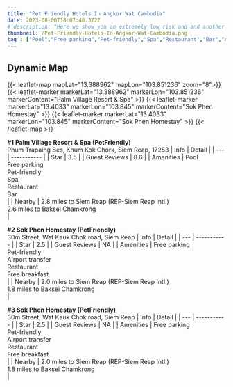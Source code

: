```yaml
---
title: "Pet Friendly Hotels In Angkor Wat Cambodia"
date: 2023-08-06T18:07:48.372Z
# description: "Here we show you an extremely low risk and and another medium risk approach to earn passive income "
thumbnail: /Pet-Friendly-Hotels-In-Angkor-Wat-Cambodia.png
tag : ["Pool","Free parking","Pet-friendly","Spa","Restaurant","Bar","Airport transfer","Free breakfast"]
---
```


## Dynamic Map
{{< leaflet-map  mapLat="13.388962" mapLon="103.851236" zoom="8">}}
    {{< leaflet-marker markerLat="13.388962" markerLon="103.851236" markerContent="Palm Village Resort & Spa" >}}
    {{< leaflet-marker markerLat="13.4033" markerLon="103.845" markerContent="Sok Phen Homestay" >}}
    {{< leaflet-marker markerLat="13.4033" markerLon="103.845" markerContent="Sok Phen Homestay" >}}
{{< /leaflet-map >}}


**#1 Palm Village Resort & Spa (PetFriendly)**<br>Phum Trapaing Ses, Khum Kok Chork, Siem Reap, 17253
| Info | Detail |
| --- | ----------- |
| Star | 3.5 |
| Guest Reviews | 8.6 |
| Amenities | Pool<br>Free parking<br>Pet-friendly<br>Spa<br>Restaurant<br>Bar<br> |
| Nearby | 2.8 miles to Siem Reap (REP-Siem Reap Intl.)<br>2.6 miles to Baksei Chamkrong<br> |

**#2 Sok Phen Homestay (PetFriendly)**<br>30m Street, Wat Kauk Chok road, Siem Reap
| Info | Detail |
| --- | ----------- |
| Star | 2.5 |
| Guest Reviews | NA |
| Amenities | Free parking<br>Pet-friendly<br>Airport transfer<br>Restaurant<br>Free breakfast<br> |
| Nearby | 2.0 miles to Siem Reap (REP-Siem Reap Intl.)<br>1.8 miles to Baksei Chamkrong<br> |

**#3 Sok Phen Homestay (PetFriendly)**<br>30m Street, Wat Kauk Chok road, Siem Reap
| Info | Detail |
| --- | ----------- |
| Star | 2.5 |
| Guest Reviews | NA |
| Amenities | Free parking<br>Pet-friendly<br>Airport transfer<br>Restaurant<br>Free breakfast<br> |
| Nearby | 2.0 miles to Siem Reap (REP-Siem Reap Intl.)<br>1.8 miles to Baksei Chamkrong<br> |

